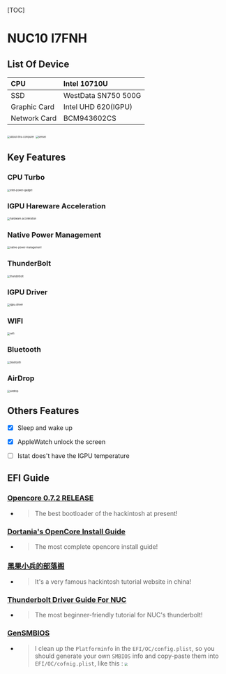 [TOC]

# NUC10 I7FNH

## List Of Device

| CPU          | Intel 10710U        |
| :----------- | :------------------ |
| SSD          | WestData SN750 500G |
| Graphic Card | Intel UHD 620(IGPU) |
| Network Card | BCM943602CS         |

<img src="./about-this-computer.png" alt="about-this-computer" style="zoom:40%;"/>

<img src="./sensei.png" alt="sensei" style="zoom:40%;" />



## Key Features

### CPU Turbo

<img src="./intel-power-gadget.png" alt="intel-power-gadget" style="zoom:40%;"/>



### IGPU Hareware Acceleration

<img src="./hardware-acceleration.png" alt="hardware-acceleration" style="zoom:40%;" />



### Native Power Management

<img src="./native-power-management.png" alt="native-power-management" style="zoom:40%;" />

### ThunderBolt

<img src="./thunderbolt.png" alt="thunderbolt" style="zoom:40%;" />

### IGPU Driver

<img src="./igpu-driver.png" alt="igpu-driver" style="zoom:40%;" />

### WIFI

<img src="./wifi.png" alt="wifi" style="zoom:40%;" />



### Bluetooth

<img src="./bluetooth.png" alt="bluetooth" style="zoom:40%;" />



### AirDrop

<img src="./airdrop.png" alt="airdrop" style="zoom:40%;" />

## Others Features

- [x] Sleep and wake up
- [x] AppleWatch unlock the screen
- [ ] Istat does't have the IGPU temperature



## EFI Guide

### [Opencore 0.7.2 RELEASE](https://github.com/acidanthera/OpenCorePkg/releases/tag/0.7.2)

- > The best bootloader of the hackintosh at present!



### [Dortania's OpenCore Install Guide](https://dortania.github.io/OpenCore-Install-Guide/)

- > The most complete opencore install guide!



### [黑果小兵的部落阁](https://blog.daliansky.net/)

- > It's a very famous hackintosh tutorial website in china!



### [Thunderbolt Driver Guide For NUC](https://osy.gitbook.io/hac-mini-guide/details/thunderbolt-3-fix)

- > The most beginner-friendly tutorial for NUC's thunderbolt!

### [GenSMBIOS](https://github.com/corpnewt/GenSMBIOS)

- > I clean up the `Platforminfo` in the `EFI/OC/config.plist`, so you should generate your own `SMBIOS` info and copy-paste them into `EFI/OC/cofnig.plist`, like this : <img src="./platforminfo.png" style="zoom:40%;"/>

